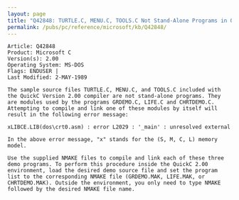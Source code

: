 ```yaml
---
layout: page
title: "Q42848: TURTLE.C, MENU.C, TOOLS.C Not Stand-Alone Programs in QuickC"
permalink: /pubs/pc/reference/microsoft/kb/Q42848/
---
```


	Article: Q42848
	Product: Microsoft C
	Version(s): 2.00
	Operating System: MS-DOS
	Flags: ENDUSER |
	Last Modified: 2-MAY-1989
	
	The sample source files TURTLE.C, MENU.C, and TOOLS.C included with
	the QuickC Version 2.00 compiler are not stand-alone programs. They
	are modules used by the programs GRDEMO.C, LIFE.C and CHRTDEMO.C.
	Attempting to compile and link one of these modules by itself will
	result in the following error message:
	
	xLIBCE.LIB(dos\crt0.asm) : error L2029 : '_main' : unresolved external
	
	In the above error message, "x" stands for the (S, M, C, L) memory
	model.
	
	Use the supplied NMAKE files to compile and link each of these three
	demo programs. To perform this procedure inside the QuickC 2.00
	environment, load the desired demo source file and set the program
	list to the corresponding NMAKE file (GRDEMO.MAK, LIFE.MAK, or
	CHRTDEMO.MAK). Outside the environment, you only need to type NMAKE
	followed by the desired NMAKE file name.
